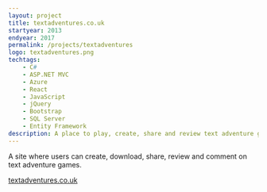 ```yaml
---
layout: project
title: textadventures.co.uk
startyear: 2013
endyear: 2017
permalink: /projects/textadventures
logo: textadventures.png
techtags:
    - C#
    - ASP.NET MVC
    - Azure
    - React
    - JavaScript
    - jQuery
    - Bootstrap
    - SQL Server
    - Entity Framework
description: A place to play, create, share and review text adventure games
---
```


A site where users can create, download, share, review and comment on text adventure games.

[textadventures.co.uk](http://textadventures.co.uk)